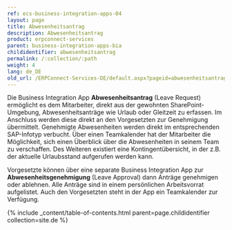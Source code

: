 ```yaml
---
ref: ecs-business-integration-apps-04
layout: page
title: Abwesenheitsantrag
description: Abwesenheitsantrag
product: erpconnect-services
parent: business-integration-apps-bia
childidentifier: abwesenheitsantrag
permalink: /:collection/:path
weight: 4
lang: de_DE
old_url: /ERPConnect-Services-DE/default.aspx?pageid=abwesenheitsantrag
---
```


Die Business Integration App **Abwesenheitsantrag** (Leave Request) ermöglicht es dem Mitarbeiter, direkt aus der gewohnten SharePoint-Umgebung, Abwesenheitsanträge wie Urlaub oder Gleitzeit zu erfassen. Im Anschluss werden diese direkt an den Vorgesetzten zur Genehmigung übermittelt. Genehmigte Abwesenheiten werden direkt im entsprechenden SAP-Infotyp verbucht. Über einen Teamkalender hat der Mitarbeiter die Möglichkeit, sich einen Überblick über die Abwesenheiten in seinem Team zu verschaffen. Des Weiteren existiert eine Kontingentübersicht, in der z.B. der aktuelle Urlaubsstand aufgerufen werden kann. 

Vorgesetzte können über eine separate Business Integration App zur **Abwesenheitsgenehmigung** (Leave Approval) dann Anträge genehmigen oder ablehnen. Alle Anträge sind in einem persönlichen Arbeitsvorrat aufgelistet. Auch den Vorgesetzten steht in der App ein Teamkalender zur Verfügung.

{% include _content/table-of-contents.html parent=page.childidentifier collection=site.de %}  
